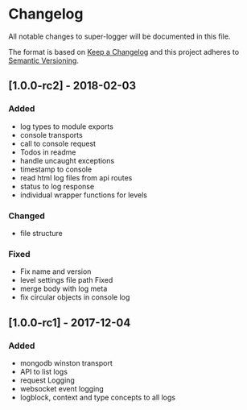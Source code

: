 # Changelog
All notable changes to super-logger will be documented in this file.

The format is based on [Keep a Changelog](http://keepachangelog.com/en/1.0.0/)
and this project adheres to [Semantic Versioning](http://semver.org/spec/v2.0.0.html).

## [1.0.0-rc2] - 2018-02-03
### Added
- log types to module exports
- console transports
- call to console request
- Todos in readme
- handle uncaught exceptions
- timestamp to console
- read html log files from api routes
- status to log response
- individual wrapper functions for levels

### Changed
- file structure

### Fixed
- Fix name and version
- level settings file path Fixed
- merge body with log meta
- fix circular objects in console log

## [1.0.0-rc1] - 2017-12-04
### Added
- mongodb winston transport
- API to list logs
- request Logging
- websocket event logging
- logblock, context and type concepts to all logs
